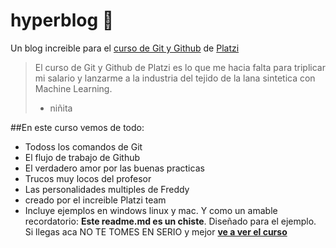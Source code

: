 # hyperblog 💚
Un blog increible para el [curso de Git y Github](https://platzi.com/cursos/git-github/ "curso de Git y Github") de [Platzi](https://platzi.com "Platzi")
>El curso de Git y Github de Platzi es lo que me hacia falta para triplicar mi salario y lanzarme a la industria del tejido de la lana sintetica con Machine Learning.
>- niñita

##En este curso vemos de todo:
* Todoss los comandos de Git
* El flujo de trabajo de Github
* El verdadero amor por las buenas practicas
* Trucos muy locos del profesor
* Las personalidades multiples de Freddy
* creado por el increible Platzi team
* Incluye ejemplos en windows linux y mac.
Y como un amable recordatorio: **Este readme.md es un chiste**. Diseñado para el ejemplo. Si llegas aca NO TE TOMES EN SERIO y mejor [**ve a ver el curso**](https://platzi.com/cursos/git-github/ "a ver el curso")
